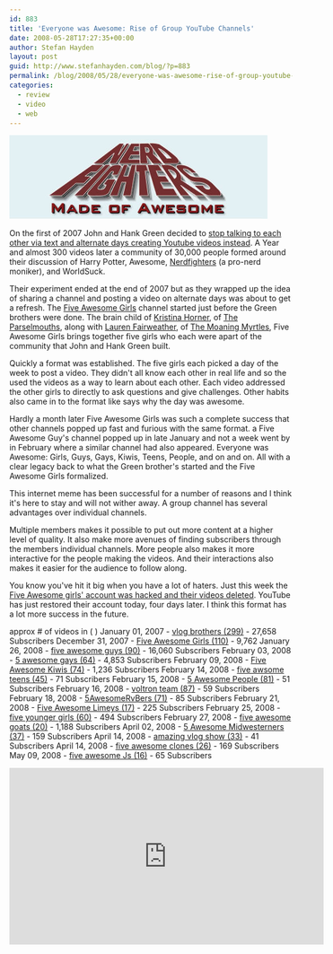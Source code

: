 ```yaml
---
id: 883
title: 'Everyone was Awesome: Rise of Group YouTube Channels'
date: 2008-05-28T17:27:35+00:00
author: Stefan Hayden
layout: post
guid: http://www.stefanhayden.com/blog/?p=883
permalink: /blog/2008/05/28/everyone-was-awesome-rise-of-group-youtube-channels/
categories:
  - review
  - video
  - web
---
```

<img src="/wp-content/nerdfighters.jpg" alt="" />

On the first of 2007 John and Hank Green decided to <a href="http://www.youtube.com/user/vlogbrothers">stop talking to each other via text and alternate days creating Youtube videos instead</a>. A Year and almost 300 videos later a community of 30,000 people formed around their discussion of Harry Potter, Awesome, <a href="http://nerdfighters.ning.com">Nerdfighters</a> (a pro-nerd moniker), and WorldSuck.

Their experiment ended at the end of 2007 but as they wrapped up the idea of sharing a channel and posting a video on alternate days was about to get a refresh. The <a href="http://www.youtube.com/user/fiveawesomegirls">Five Awesome Girls</a> channel started just before the Green brothers were done. The brain child of <a href="http://youtube.com/user/italktosnakes">Kristina Horner</a>, of <a href="http://www.myspace.com/theparselmouths">The Parselmouths</a>, along with <a href="http://youtube.com/user/devilishlypure">Lauren Fairweather</a>, of <a href="http://www.myspace.com/themoaningmyrtles">The Moaning Myrtles</a>, Five Awesome Girls brings together five girls who each were apart of the community that John and Hank Green built.

Quickly a format was established. The five girls each picked a day of the week to post a video. They didn't all know each other in real life and so the used the videos as a way to learn about each other. Each video addressed the other girls to directly to ask questions and give challenges. Other habits also came in to the format like says why the day was awesome.

Hardly a month later Five Awesome Girls was such a complete success that other channels popped up fast and furious with the same format. a Five Awesome Guy's channel popped up in late January and not a week went by in February where a similar channel had also appeared. Everyone was Awesome: Girls, Guys, Gays, Kiwis, Teens, People, and on and on. All with a clear legacy back to what the Green brother's started and the Five Awesome Girls formalized.

This internet meme has been successful for a number of reasons and I think it's here to stay and will not wither away. A group channel has several advantages over individual channels.

Multiple members makes it possible to put out more content at a higher level of quality. It also make more avenues of finding subscribers through the members individual channels. More people also makes it more interactive for the people making the videos. And their interactions also makes it easier for the audience to follow along.

You know you've hit it big when you have a lot of haters. Just this week the <a href="http://youtube.com/watch?v=A-T9IpsEyIs">Five Awesome girls' account was hacked and their videos deleted</a>. YouTube has just restored their account today, four days later. I think this format has a lot more success in the future.

approx # of videos in ( )
January 01, 2007 - <a href="http://www.youtube.com/user/vlogbrothers">vlog brothers (299)</a> - 27,658 Subscribers
December 31, 2007 - <a href="http://youtube.com/user/fiveawesomegirls">Five Awesome Girls (110)</a> - 9,762
January 26, 2008 - <a href="http://www.youtube.com/user/fiveawesomeguys">five awesome guys (90)</a> - 16,060 Subscribers
February 03, 2008 - <a href="http://www.youtube.com/user/5awesomegays">5 awesome gays (64)</a> - 4,853 Subscribers
February 09, 2008 - <a href="http://www.youtube.com/user/FiveAwesomeKiwis">Five Awesome Kiwis (74)</a> - 1,236 Subscribers
February 14, 2008 - <a href="http://www.youtube.com/user/fiveawsometeens">five awsome teens (45)</a> - 71 Subscribers
February 15, 2008 - <a href="http://www.youtube.com/user/5AwesomePeople">5 Awesome People (81)</a> - 51 Subscribers
February 16, 2008 - <a href="http://www.youtube.com/user/voltronteam">voltron team (87)</a> - 59 Subscribers
February 18, 2008 - <a href="http://www.youtube.com/user/5AwesomeRvBers">5AwesomeRvBers (71)</a> - 85 Subscribers
February 21, 2008 -  <a href="http://www.youtube.com/user/FiveAwesomeLimeys">Five Awesome Limeys (17)</a> - 225 Subscribers
February 25, 2008 - <a href="http://www.youtube.com/user/fiveyoungergirls">five younger girls (60)</a> - 494 Subscribers
February 27, 2008 - <a href="http://www.youtube.com/user/fiveawesomegoats">five awesome goats (20)</a> - 1,188 Subscribers
April 02, 2008 - <a href="http://www.youtube.com/user/5awesomeMWs">5 Awesome Midwesterners (37)</a> - 159 Subscribers
April 14, 2008 - <a href="http://www.youtube.com/user/amazingvlogshow">amazing vlog show (33)</a> - 41 Subscribers
April 14, 2008 - <a href="http://www.youtube.com/user/fiveawesomeclones">five awesome clones (26)</a> - 169 Subscribers
May 09, 2008 - <a href="http://www.youtube.com/user/fiveawesomeJs">five awesome Js (16)</a> - 65 Subscribers

<iframe width="560" height="315" src="http://www.youtube.com/v/kb2RaDBOrSY&hl=en" title="YouTube video player" frameborder="0" allow="accelerometer; autoplay; clipboard-write; encrypted-media; gyroscope; picture-in-picture" allowfullscreen></iframe>